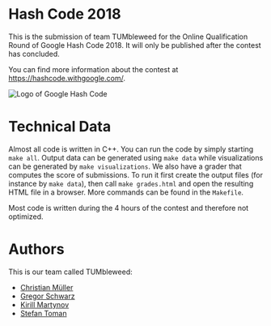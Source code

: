 # Hash Code 2018

This is the submission of team TUMbleweed for the Online Qualification Round
of Google Hash Code 2018. It will only be published after the contest has
concluded.

You can find more information about the contest at
https://hashcode.withgoogle.com/.

![Logo of Google Hash Code](https://hashcode.withgoogle.com/resources/logo/hashcode_hero.png)

# Technical Data

Almost all code is written in C++. You can run the code by simply starting
`make all`. Output data can be generated using `make data` while
visualizations can be generated by `make visualizations`. We also have a
grader that computes the score of submissions. To run it first create the
output files (for instance by `make data`), then call `make grades.html` and
open the resulting HTML file in a browser. More commands can be found in the
`Makefile`.

Most code is written during the 4 hours of the contest and therefore not
optimized.

# Authors

This is our team called TUMbleweed:

* [Christian Müller](https://github.com/Eminenz)
* [Gregor Schwarz](https://github.com/koachbamoach)
* [Kirill Martynov](https://github.com/kirmartynov)
* [Stefan Toman](https://github.com/stoman)
